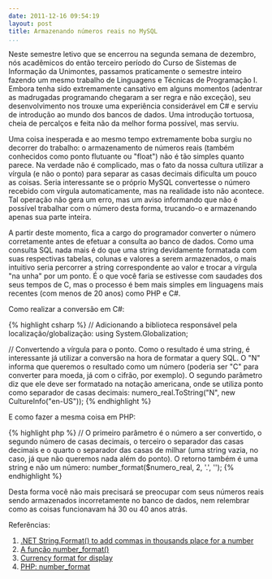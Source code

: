```yaml
---
date: 2011-12-16 09:54:19
layout: post
title: Armazenando números reais no MySQL
...
```


Neste semestre letivo que se encerrou na segunda semana de dezembro, nós acadêmicos do então terceiro período do Curso de Sistemas de Informação da Unimontes, passamos praticamente o semestre inteiro fazendo um mesmo trabalho de Linguagens e Técnicas de Programação I. Embora tenha sido extremamente cansativo em alguns momentos (adentrar as madrugadas programando chegaram a ser regra e não exceção), seu desenvolvimento nos trouxe uma experiência considerável em C# e serviu de introdução ao mundo dos bancos de dados. Uma introdução tortuosa, cheia de percalços e feita não da melhor forma possível, mas serviu.

Uma coisa inesperada e ao mesmo tempo extremamente boba surgiu no decorrer do trabalho: o armazenamento de números reais (também conhecidos como ponto flutuante ou "float") não é tão simples quanto parece. Na verdade não é complicado, mas o fato da nossa cultura utilizar a vírgula (e não o ponto) para separar as casas decimais dificulta um pouco as coisas. Seria interessante se o próprio MySQL convertesse o número recebido com vírgula automaticamente, mas na realidade isto não acontece. Tal operação não gera um erro, mas um aviso informando que não é possível trabalhar com o número desta forma, trucando-o e armazenando apenas sua parte inteira.

A partir deste momento, fica a cargo do programador converter o número corretamente antes de efetuar a consulta ao banco de dados. Como uma consulta SQL nada mais é do que uma string devidamente formatada com suas respectivas tabelas, colunas e valores a serem armazenados, o mais intuitivo seria percorrer a string correspondente ao valor e trocar a vírgula "na unha" por um ponto. É o que você faria se estivesse com saudades dos seus tempos de C, mas o processo é bem mais simples em linguagens mais recentes (com menos de 20 anos) como PHP e C#.

Como realizar a conversão em C#:

{% highlight csharp %}
// Adicionando a biblioteca responsável pela localização/globalização:
using System.Globalization;

// Convertendo a vírgula para o ponto. Como o resultado é uma string, é interessante já utilizar a conversão na hora de formatar a query SQL. O "N" informa que queremos o resultado como um número (poderia ser "C" para converter para moeda, já com o cifrão, por exemplo). O segundo parâmetro diz que ele deve ser formatado na notação americana, onde se utiliza ponto como separador de casas decimais:
numero_real.ToString("N", new CultureInfo("en-US"));
{% endhighlight %}

E como fazer a mesma coisa em PHP:

{% highlight php %}
// O primeiro parâmetro é o número a ser convertido, o segundo número de casas decimais, o terceiro o separador das casas decimais e o quarto o separador das casas de milhar (uma string vazia, no caso, já que não queremos nada além do ponto). O retorno também é uma string e não um número:
number_format($numero_real, 2, '.', '');
{% endhighlight %}

Desta forma você não mais precisará se preocupar com seus números reais sendo armazenados incorretamente no banco de dados, nem relembrar como as coisas funcionavam há 30 ou 40 anos atrás.

Referências:  
1. [.NET String.Format() to add commas in thousands place for a number](http://stackoverflow.com/questions/105770/net-string-format-to-add-commas-in-thousands-place-for-a-number)  
2. [A função number_format()](http://imasters.com.br/artigo/448/php/a_funcao_number_format/)  
3. [Currency format for display](http://stackoverflow.com/questions/4842332/currency-format-for-display)  
4. [PHP: number_format](http://www.php.net/manual/en/function.number-format.php)
